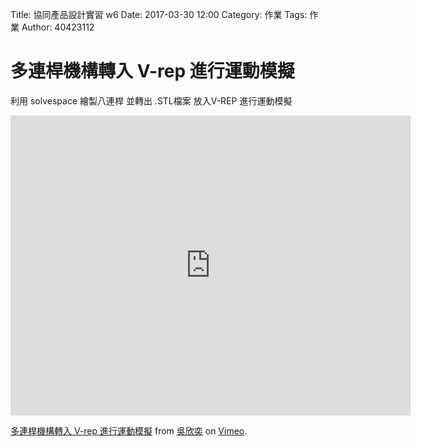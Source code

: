 Title: 協同產品設計實習 w6
Date: 2017-03-30 12:00
Category: 作業
Tags: 作業
Author: 40423112

多連桿機構轉入 V-rep 進行運動模擬
===

<!-- PELICAN_END_SUMMARY -->


利用 solvespace 繪製八連桿 並轉出 .STL檔案 放入V-REP 進行運動模擬

<iframe src="https://player.vimeo.com/video/211952958" width="640" height="480" frameborder="0" webkitallowfullscreen mozallowfullscreen allowfullscreen></iframe>
<p><a href="https://vimeo.com/211952958">多連桿機構轉入 V-rep 進行運動模擬</a> from <a href="https://vimeo.com/user44207235">吳欣奕</a> on <a href="https://vimeo.com">Vimeo</a>.</p>